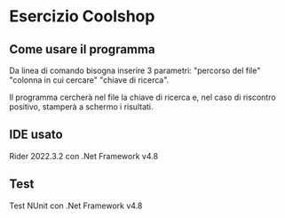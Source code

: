 # Esercizio Coolshop
## Come usare il programma
Da linea di comando bisogna inserire 3 parametri: "percorso del file" "colonna in cui cercare" "chiave di ricerca".

Il programma cercherà nel file la chiave di ricerca e, nel caso di riscontro positivo, stamperà a schermo i risultati.
## IDE usato
Rider 2022.3.2 con .Net Framework v4.8

## Test
Test NUnit con .Net Framework v4.8
